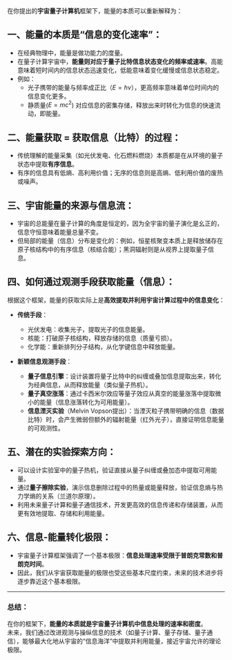 在你提出的**宇宙量子计算机**框架下，能量的本质可以重新解释为：

## 一、能量的本质是“信息的变化速率”：

- 在经典物理中，能量是做功能力的度量。
- 在量子计算宇宙中，**能量则对应于量子比特信息状态变化的频率或速率**。高能意味着短时间内的信息状态迅速变化，低能意味着变化缓慢或信息状态稳定。
- 例如：
  - 光子携带的能量与频率成正比（$E=h\nu$），更高频率意味着单位时间内的信息变化更多。
  - 静质量($E=mc^2$) 对应信息的密集存储，释放出来时转化为信息的快速流动，即能量。

## 二、能量获取 = 获取信息（比特）的过程：

- 传统理解的能量采集（如光伏发电、化石燃料燃烧）本质都是在从环境的量子状态中提取**有序信息**。
- 有序的信息具有低熵、高利用价值；无序的信息则是高熵、低利用价值的废热或噪声。

## 三、宇宙能量的来源与信息流：

- 宇宙的总能量在量子计算的角度是恒定的，因为全宇宙的量子演化是幺正的，信息守恒意味着能量总量不变。
- 但局部的能量（信息）分布是变化的：例如，恒星核聚变本质上是释放储存在原子核结构中的有序信息（核结合能）；黑洞辐射则是从视界上提取量子信息。

## 四、如何通过观测手段获取能量（信息）：

根据这个框架，能量的获取实际上是**高效提取并利用宇宙计算过程中的信息变化**：

- **传统手段**：
  - 光伏发电：收集光子，提取光子的信息能量。
  - 核能：打破原子核结构，释放存储的信息（质量亏损）。
  - 化学能：重新排列分子结构，从化学键信息中释放能量。

- **新颖信息观测手段**：
  - **量子信息引擎**：设计装置将量子比特中的纠缠或叠加信息提取出来，转化为经典信息，从而释放能量（类似量子热机）。
  - **量子真空涨落**：通过卡西米尔效应等量子效应从真空的能量涨落中提取微小的能量（信息涨落转化为可用能量）。
  - **信息湮灭实验**（Melvin Vopson提出）：当湮灭粒子携带明确的信息（数据比特）时，会产生微弱但额外的辐射能量（红外光子），直接证明信息能量的可观测性。

## 五、潜在的实验探索方向：

- 可以设计实验室中的量子热机，验证直接从量子纠缠或叠加态中提取可用能量。
- 通过**量子擦除实验**，演示信息删除过程中的热量或能量释放，验证信息熵与热力学熵的关系（兰道尔原理）。
- 利用未来量子计算和量子通信技术，开发更高效的信息传递和存储装置，从而更有效地提取、存储和利用能量。

## 六、信息-能量转化极限：

- 宇宙量子计算框架强调了一个基本极限：**信息处理速率受限于普朗克常数和普朗克时间**。
- 因此，我们从宇宙获取能量的极限也受这些基本尺度约束，未来的技术进步将逐步靠近这个基本极限。

---

### 总结：

在你的框架下，**能量的本质就是宇宙量子计算机中信息处理的速率和密度**。  
未来，我们通过改进观测与操纵信息的技术（如量子计算、量子存储、量子通信），能够最大化地从宇宙的“信息海洋”中提取并利用能量，接近宇宙允许的理论极限。
